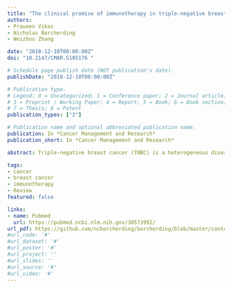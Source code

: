 ```yaml
---
title: "The clinical promise of immunotherapy in triple-negative breast cancer"
authors:
- Praveen Vikas
- Nicholas Borcherding
- Weizhou Zhang

date: "2018-12-10T00:00:00Z"
doi: "10.2147/CMAR.S185176 "

# Schedule page publish date (NOT publication's date).
publishDate: "2018-12-10T00:00:00Z"

# Publication type.
# Legend: 0 = Uncategorized; 1 = Conference paper; 2 = Journal article;
# 3 = Preprint / Working Paper; 4 = Report; 5 = Book; 6 = Book section;
# 7 = Thesis; 8 = Patent
publication_types: ["2"]

# Publication name and optional abbreviated publication name.
publication: In *Cancer Management and Research*
publication_short: In *Cancer Management and Research*

abstract: Triple-negative breast cancer (TNBC) is a heterogeneous disease with poorer outcomes compared to other breast cancer subtypes. Contributing to the worse prognosis in TNBC is the higher rates of relapse and rapid progression after relapse. Advances in targeted therapeutics and conventional chemotherapy for TNBC have been stymied due to the lack of specific targets. Moreover, the responses to chemotherapy in TNBC lack durability, partially accounting for the higher rates of relapse. Immunotherapy, notably immune-checkpoint blockade, has shown to improve survival and maintain robust antitumor responses in both hematologic and solid malignancies. Unlike lung cancer, melanoma, and bladder cancer, most breast cancers are not inherently immunogenic and typically have low T cell infiltration. However, among breast cancer subtypes, TNBC is characterized by greater tumor immune infiltrate and higher degree of stromal and intratumoral tumor-infiltrating lymphocytes (TILs), a predictive marker for responses to immunotherapy. Moreover, in TNBC, the high number of stromal TILs is predictive of more favorable survival outcomes and response to chemotherapy. Immunotherapy is being extensively explored in TNBC and clinical trials are showing some promising results. This article focuses on the rationale for immunotherapy in TNBC, to explore and discuss preclinical data, results from early clinical trials, and to summarize some ongoing trials. We will also discuss the potential application of immunotherapy in TNBC from a clinician's perspective. 

tags:
- cancer
- breast cancer
- immunotherapy
- Review
featured: false

links:
- name: Pubmed
  url: https://pubmed.ncbi.nlm.nih.gov/30573992/
url_pdf: https://github.com/ncborcherding/borcherding/blob/master/content/publication/vikas2018clinical/vikas2018clinical.pdf
#url_code: '#'
#url_dataset: '#'
#url_poster: '#'
#url_project: ''
#url_slides: ''
#url_source: '#'
#url_video: '#'
---
```


